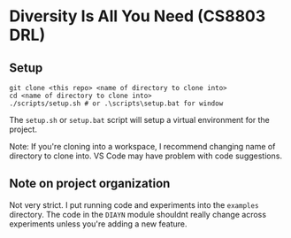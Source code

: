 # Diversity Is All You Need (CS8803 DRL)

## Setup
```
git clone <this repo> <name of directory to clone into>
cd <name of directory to clone into>
./scripts/setup.sh # or .\scripts\setup.bat for window
```

The `setup.sh` or `setup.bat` script will setup a virtual environment for the project.

Note: If you're cloning into a workspace, I recommend changing name of directory to clone into. VS Code may have problem with code suggestions.


## Note on project organization
Not very strict. I put running code and experiments into the `examples` directory. The code in the `DIAYN` module shouldnt really change across experiments unless you're adding a new feature.
